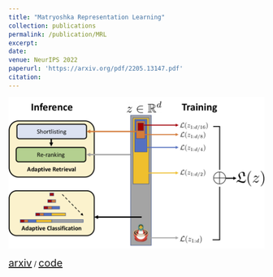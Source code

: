 ```yaml
---
title: "Matryoshka Representation Learning"
collection: publications
permalink: /publication/MRL
excerpt: 
date: 
venue: NeurIPS 2022
paperurl: 'https://arxiv.org/pdf/2205.13147.pdf'
citation: 
---
```

<p float="left">
<img src="/images/teaser_nested.png" width = "700"/>
</p>
<a style="font-size:20px" href="https://arxiv.org/abs/2205.13147">arxiv</a> / <a style="font-size:20px" href="https://github.com/RAIVNLab/MRL">code</a>